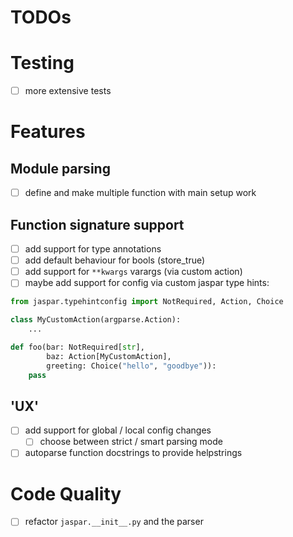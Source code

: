 #  TODOs

# Testing
- [ ] more extensive tests

# Features
## Module parsing
- [ ] define and make multiple function with main setup work

## Function signature support
- [ ] add support for type annotations
- [ ] add default behaviour for bools (store_true)
- [ ] add support for `**kwargs` varargs (via custom action)
- [ ] maybe add support for config via custom jaspar type hints:
```python
from jaspar.typehintconfig import NotRequired, Action, Choice

class MyCustomAction(argparse.Action):
    ...

def foo(bar: NotRequired[str], 
        baz: Action[MyCustomAction],
        greeting: Choice("hello", "goodbye")):
    pass
```

## 'UX'
- [ ] add support for global / local config changes
  - [ ] choose between strict / smart parsing mode
- [ ] autoparse function docstrings to provide helpstrings

# Code Quality
- [ ] refactor `jaspar.__init__.py` and the parser